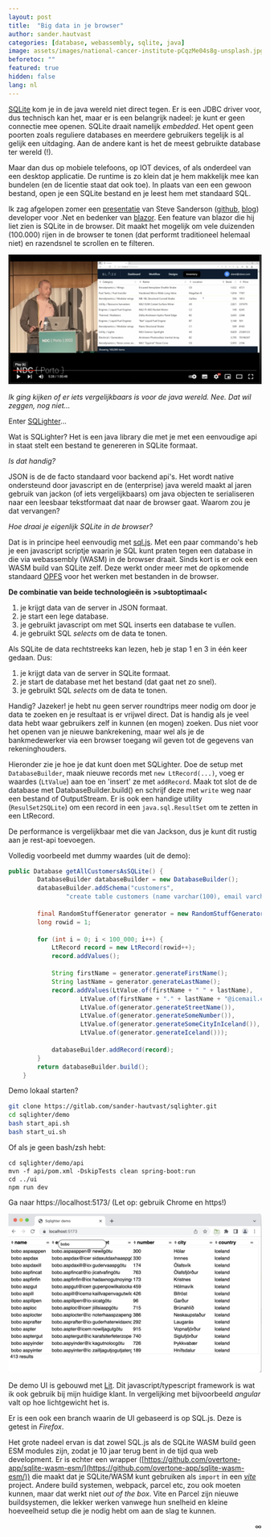 ```yaml
---
layout: post
title:  "Big data in je browser"
author: sander.hautvast
categories: [database, webassembly, sqlite, java]
image: assets/images/national-cancer-institute-pCqzMe04s8g-unsplash.jpg
beforetoc: ""
featured: true
hidden: false
lang: nl
---
```

[SQLite](https://sqlite.org/index.html) kom je in de java wereld niet direct tegen. Er is een JDBC driver voor, dus technisch kan het, maar er is een belangrijk nadeel: je kunt er geen connectie mee openen. SQLite draait namelijk _embedded_. Het opent geen poorten zoals reguliere databases en meerdere gebruikers tegelijk is al gelijk een uitdaging. Aan de andere kant is het de meest gebruikte database ter wereld (!). 

Maar dan dus op mobiele telefoons, op IOT devices, of als onderdeel van een desktop applicatie. De runtime is zo klein dat je hem makkelijk mee kan bundelen (en de licentie staat dat ook toe). In plaats van een een gewoon bestand, open je een SQLite bestand en je leest hem met standaard SQL.

Ik zag afgelopen zomer een [presentatie](https://www.youtube.com/watch?v=lP_qdhAHFlg) van Steve Sanderson ([github](https://github.com/SteveSandersonMS), [blog](http://blog.stevensanderson.com/)) developer voor .Net en bedenker van [blazor](https://dotnet.microsoft.com/en-us/apps/aspnet/web-apps/blazor). Een feature van blazor die hij liet zien is SQLite in de browser. Dit maakt het mogelijk om vele duizenden (100.000) rijen in de browser te tonen (dat performt traditioneel helemaal niet) en razendsnel te scrollen en te filteren. 

![plaatje](/assets/images/steve-sanderson-presentation-blazor.png)

_Ik ging kijken of er iets vergelijkbaars is voor de java wereld. Nee. Dat wil zeggen, nog niet..._

Enter [SQLighter](https://gitlab.com/sander-hautvast/sqlighter)...

Wat is SQLighter? Het is een java library die met je met een eenvoudige api in staat stelt een bestand te genereren in SQLite formaat. 

_Is dat handig?_

JSON is de de facto standaard voor backend api's. Het wordt native ondersteund door javascript en de (enterprise) java wereld maakt al jaren gebruik van jackon (of iets vergelijkbaars) om java objecten te serialiseren naar een leesbaar tekstformaat dat naar de browser gaat. Waarom zou je dat vervangen?

_Hoe draai je eigenlijk SQLite in de browser?_

Dat is in principe heel eenvoudig met [sql.js](https://github.com/sql-js/sql.js/). Met een paar commando's heb je een javascript scriptje waarin je SQL kunt praten tegen een database in die via webassembly (WASM) in de browser draait. Sinds kort is er ook een WASM build van SQLite zelf. Deze werkt onder meer met de opkomende standaard [OPFS](https://developer.mozilla.org/en-US/docs/Web/API/File_System_Access_API) voor het werken met bestanden in de browser.

__De combinatie van beide technologieën is >subtoptimaal<__
1. je krijgt data van de server in JSON formaat.
2. je start een lege database.
3. je gebruikt javascript om met SQL inserts een database te vullen.
4. je gebruikt SQL _selects_ om de data te tonen.

Als SQLite de data rechtstreeks kan lezen, heb je stap 1 en 3 in één keer gedaan.
Dus:
1. je krijgt data van de server in SQLite formaat.
2. je start de database met het bestand (dat gaat net zo snel).
3. je gebruikt SQL _selects_ om de data te tonen.


Handig? Jazeker! je hebt nu geen server roundtrips meer nodig om door je data te zoeken en je resultaat is er vrijwel direct. Dat is handig als je veel data hebt waar gebruikers zelf in kunnen (en mogen) zoeken. Dus niet voor het openen van je nieuwe bankrekening, maar wel als je de bankmedewerker via een browser toegang wil geven tot de gegevens van rekeninghouders. 

Hieronder zie je hoe je dat kunt doen met SQLighter. Doe de setup met `DatabaseBuilder`, maak nieuwe records met `new LtRecord(...)`, voeg er waardes (`LtValue`) aan toe en 'insert' ze met `addRecord`. Maak tot slot de de database met DatabaseBuilder.build() en schrijf deze met `write` weg naar een bestand of OutputStream. Er is ook een handige utility (`ResulSet2SQLite`) om een record in een `java.sql.ResultSet` om te zetten in een LtRecord.

De performance is vergelijkbaar met die van Jackson, dus je kunt dit rustig aan je rest-api toevoegen.

Volledig voorbeeld met dummy waardes (uit de demo):
```java
public Database getAllCustomersAsSQLite() {
        DatabaseBuilder databaseBuilder = new DatabaseBuilder();
        databaseBuilder.addSchema("customers",
                "create table customers (name varchar(100), email varchar(100), streetname varchar(100), housenumber integer, city varchar(100), country varchar(100))");

        final RandomStuffGenerator generator = new RandomStuffGenerator();
        long rowid = 1;

        for (int i = 0; i < 100_000; i++) {
            LtRecord record = new LtRecord(rowid++);
            record.addValues();

            String firstName = generator.generateFirstName();
            String lastName = generator.generateLastName();
            record.addValues(LtValue.of(firstName + " " + lastName),
                    LtValue.of(firstName + "." + lastName + "@icemail.com"),
                    LtValue.of(generator.generateStreetName()),
                    LtValue.of(generator.generateSomeNumber()),
                    LtValue.of(generator.generateSomeCityInIceland()),
                    LtValue.of(generator.generateIceland()));

            databaseBuilder.addRecord(record);
        }
        return databaseBuilder.build();
    }
```


Demo lokaal starten?

```bash
git clone https://gitlab.com/sander-hautvast/sqlighter.git
cd sqlighter/demo
bash start_api.sh
bash start_ui.sh
```

Of als je geen bash/zsh hebt:
```
cd sqlighter/demo/api
mvn -f api/pom.xml -DskipTests clean spring-boot:run
cd ../ui
npm run dev
```

Ga naar https://localhost:5173/ (Let op: gebruik Chrome en https!)

![plaatje](/assets/images/sqlighter-screenshot.png)

De demo UI is gebouwd met [Lit](https://lit.dev/). Dit javascript/typescript framework is wat ik ook gebruik bij mijn huidige klant. In vergelijking met bijvoorbeeld _angular_ valt op hoe lichtgewicht het is. 

Er is een ook een branch waarin de UI gebaseerd is op SQL.js. Deze is getest in _Firefox_.

Het grote nadeel ervan is dat zowel SQL.js als de SQLite WASM build geen ESM modules zijn, zodat je 10 jaar terug bent in de tijd qua web development. Er is echter een wrapper ([https://github.com/overtone-app/sqlite-wasm-esm/](https://github.com/overtone-app/sqlite-wasm-esm/)) die maakt dat je SQLite/WASM kunt gebruiken als `import` in een _[vite](https://vitejs.dev/)_ project. Andere build systemen, webpack, parcel etc, zou ook moeten kunnen, maar dat werkt niet _out of the box_. Vite en Parcel zijn nieuwe buildsystemen, die lekker werken vanwege hun snelheid en kleine hoeveelheid setup die je nodig hebt om aan de slag te kunnen.

<div style="text-align: right">∞</div>